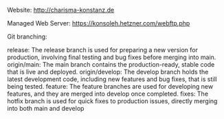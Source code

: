 Website:
http://charisma-konstanz.de

Managed Web Server:
https://konsoleh.hetzner.com/webftp.php

Git branching:

release: The release branch is used for preparing a new version for production, involving final testing and bug fixes before merging into main.
origin/main: The main branch contains the production-ready, stable code that is live and deployed.
origin/develop: The develop branch holds the latest development code, including new features and bug fixes, that is still being tested.
feature: The feature branches are used for developing new features, and they are merged into develop once completed.
fixes: The hotfix branch is used for quick fixes to production issues, directly merging into both main and develop
